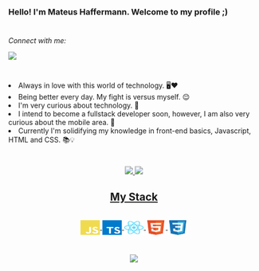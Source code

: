 ### Hello! I'm Mateus Haffermann. Welcome to my profile ;) 
#    
<i>Connect with me:</i>    

<a href="https://www.linkedin.com/in/mateus-haffermann" target="_blank" rel="noopener noreferrer"><img src="https://img.shields.io/badge/-LinkedIn-%230077B5?style=for-the-badge&logo=linkedin&logoColor=white"></a>
#  
<li>Always in love with this world of technology. 🖥️❤️</li>
<li>Being better every day. My fight is versus myself. 😌</li>
<li>I'm very curious about technology. 🤔</li>
<li>I intend to become a fullstack developer soon, however, I am also very curious about the mobile area. 🙂</li>
<li>Currently I'm solidifying my knowledge in front-end basics, Javascript, HTML and CSS. 📚💡</li>

#  
<div align="center">
  <div>
  <a href="https://github.com/mhaffz">
  <img height="150em" src="https://github-readme-stats.vercel.app/api?username=mhaffz&show_icons=true&theme=codeSTACKr&include_all_commits=true&count_private=false"/>
  <img height="150em" src="https://github-readme-stats.vercel.app/api/top-langs/?username=mhaffz&layout=compact&theme=codeSTACKr"/>
</div>  

## My Stack
<div style="display: inline_block"><br>
  <img align="center" alt="Mateus-JS" height="30" width="40" src="https://raw.githubusercontent.com/devicons/devicon/master/icons/javascript/javascript-plain.svg">
  <img align="center" alt="Mateus-TS" height="30" width="40" src="https://raw.githubusercontent.com/devicons/devicon/master/icons/typescript/typescript-plain.svg">
  <img align="center" alt="Mateus-React" height="30" width="40" src="https://raw.githubusercontent.com/devicons/devicon/master/icons/react/react-original.svg">
  <img align="center" alt="Mateus-HTML" height="30" width="40" src="https://raw.githubusercontent.com/devicons/devicon/master/icons/html5/html5-original.svg">
  <img align="center" alt="Mateus-CSS" height="30" width="40" src="https://raw.githubusercontent.com/devicons/devicon/master/icons/css3/css3-original.svg">
</div>  

#

####
<img src="https://user-images.githubusercontent.com/89369788/206827995-95f19592-d06b-4903-9586-d6314dddf204.gif" width="300">
